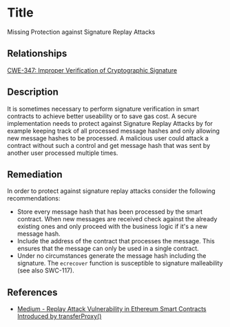 # Title 
Missing Protection against Signature Replay Attacks

## Relationships
[CWE-347: Improper Verification of Cryptographic Signature](https://cwe.mitre.org/data/definitions/347.html)

## Description 

It is sometimes necessary to perform signature verification in smart contracts to achieve better useability or to save gas cost. A secure implementation needs to protect against Signature Replay Attacks by for example keeping track of all processed message hashes and only allowing new message hashes to be processed. A malicious user could attack a contract without such a control and get message hash that was sent by another user processed multiple times. 


## Remediation

In order to protect against signature replay attacks consider the following recommendations:

- Store every message hash that has been processed by the smart contract. When new messages are received check against the already existing ones and only proceed with the business logic if it's a new message hash. 
- Include the address of the contract that processes the message. This ensures that the message can only be used in a single contract. 
- Under no circumstances generate the message hash including the signature. The `ecrecover` function is susceptible to signature malleability (see also SWC-117).

## References

- [Medium - Replay Attack Vulnerability in Ethereum Smart Contracts Introduced by transferProxy()](https://medium.com/cypher-core/replay-attack-vulnerability-in-ethereum-smart-contracts-introduced-by-transferproxy-124bf3694e25)

